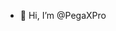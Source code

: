 - 👋 Hi, I’m @PegaXPro
<!---
PegaXPro/PegaXPro is a ✨ special ✨ repository because its `README.md` (this file) appears on your GitHub profile.
You can click the Preview link to take a look at your changes.
--->
